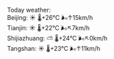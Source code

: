 Today weather:  
Beijing: ☀️ 🌡️+26°C 🌬️↑15km/h  
Tianjin: ☀️ 🌡️+22°C 🌬️↖7km/h  
Shijiazhuang: ⛅️  🌡️+24°C 🌬️↖0km/h  
Tangshan: ☀️ 🌡️+23°C 🌬️↑11km/h  
